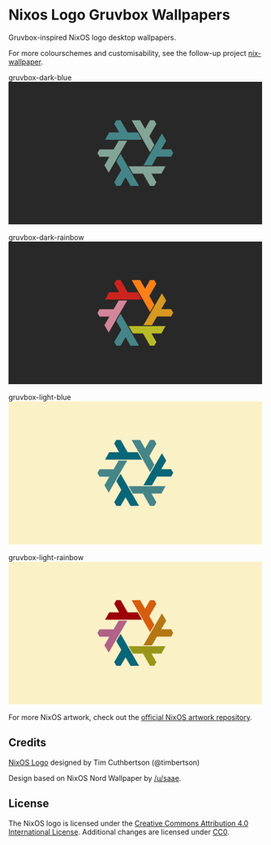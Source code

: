 # Nixos Logo Gruvbox Wallpapers

Gruvbox-inspired NixOS logo desktop wallpapers.

For more colourschemes and customisability, see the follow-up project
[nix-wallpaper](https://github.com/lunik1/nixos-logo-gruvbox-wallpaper).

gruvbox-dark-blue  
<img src="png/gruvbox-dark-blue.png" width="500">

gruvbox-dark-rainbow  
<img src="png/gruvbox-dark-rainbow.png" width="500">

gruvbox-light-blue  
<img src="png/gruvbox-light-blue.png" width="500">

gruvbox-light-rainbow  
<img src="png/gruvbox-light-rainbow.png" width="500">

For more NixOS artwork, check out the [official NixOS artwork
repository](https://github.com/NixOS/nixos-artwork).

## Credits

[NixOS Logo](https://github.com/NixOS/nixos-artwork/tree/master/logo) designed
by Tim Cuthbertson (@timbertson)

Design based on NixOS Nord Wallpaper by
[/u/saae](https://www.reddit.com/user/saae).

## License

The NixOS logo is licensed under the [Creative Commons Attribution 4.0
International License](http://creativecommons.org/licenses/by/4.0/). Additional
changes are licensed under
[CC0](https://creativecommons.org/publicdomain/zero/1.0/legalcode>).
